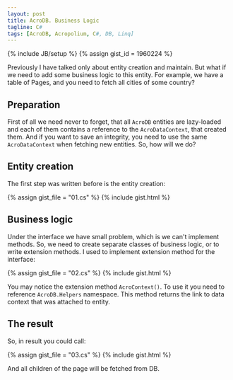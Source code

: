 ```yaml
--- 
layout: post
title: AcroDB. Business Logic
tagline: C#
tags: [AcroDB, Acropolium, C#, DB, Linq]
---
```

{% include JB/setup %}
{% assign gist_id = 1960224 %}

Previously I have talked only about entity creation and maintain. But what if we need to add some business logic to this entity. For example, we have a table of Pages, and you need to fetch all cities of some country?

## Preparation

First of all we need never to forget, that all `AcroDB` entities are lazy-loaded and each of them contains a reference to the `AcroDataContext`, that created them. And if you want to save an integrity, you need to use the same `AcroDataContext` when fetching new entities. So, how will we do?

## Entity creation

The first step was written before is the entity creation:

{% assign gist_file = "01.cs" %}
{% include gist.html %}

## Business logic
Under the interface we have small problem, which is we can't implement methods. So, we need to create separate classes of business logic, or to write extension methods. I used to implement extension method for the interface:

{% assign gist_file = "02.cs" %}
{% include gist.html %}

You may notice the extension method `AcroContext()`. To use it you need to reference `AcroDB.Helpers` namespace. This method returns the link to data context that was attached to entity.

## The result

So, in result you could call:

{% assign gist_file = "03.cs" %}
{% include gist.html %}

And all children of the page will be fetched from DB.